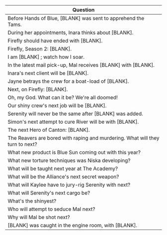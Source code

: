 Question |
--- |
Before Hands of Blue, [BLANK] was sent to apprehend the Tams. |
During her appointments, Inara thinks about [BLANK]. |
Firefly should have ended with [BLANK]. |
Firefly, Season 2: [BLANK]. |
I am [BLANK] ; watch how I soar. |
In the latest mail pick-up, Mal receives [BLANK] with [BLANK]. |
Inara's next client will be [BLANK]. |
Jayne betrays the crew for a boat-load of [BLANK]. |
Next, on Firefly: [BLANK]. |
Oh, my God. What can it be? We're all doomed! |
Our shiny crew's next job will be [BLANK]. |
Serenity will never be the same after [BLANK] was added. |
Simon's next attempt to cure River will be with [BLANK]. |
The next Hero of Canton: [BLANK]. |
The Reavers are bored with raping and murdering. What will they turn to next? |
What new product is Blue Sun coming out with this year? |
What new torture techniques was Niska developing? |
What will be taught next year at The Academy? |
What will be the Alliance's next secret weapon? |
What will Kaylee have to jury-rig Serenity with next? |
What will Serenity's next cargo be? |
What's the shinyest? |
Who will attempt to seduce Mal next? |
Why will Mal be shot next? |
[BLANK] was caught in the engine room, with [BLANK]. |
